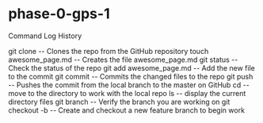 # phase-0-gps-1
Command Log History

git clone	-- Clones the repo from the GitHub repository
touch awesome_page.md  -- Creates the file awesome_page.md
git status   -- Check the status of the repo
git add awesome_page.md   -- Add the new file to the commit
git commit   -- Commits the changed files to the repo
git push <remote> <branchname>   -- Pushes the commit from the local branch to the master on GitHub
cd  -- move to the directory to work with the local repo
ls  -- display the current directory files
git branch  -- Verify the branch you are working on
git checkout -b   -- Create and checkout a new feature branch to begin work

